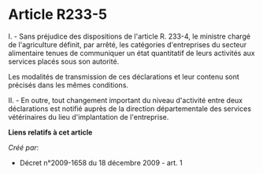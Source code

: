 # Article R233-5

I. - Sans préjudice des dispositions de l'article R. 233-4, le ministre chargé de l'agriculture définit, par arrêté, les
catégories d'entreprises du secteur alimentaire tenues de communiquer un état quantitatif de leurs activités aux services
placés sous son autorité. 

Les modalités de transmission de ces déclarations et leur contenu sont précisés dans les mêmes conditions. 

II. - En outre, tout changement important du niveau d'activité entre deux déclarations est notifié auprès de la direction
départementale des services vétérinaires du lieu d'implantation de l'entreprise.

**Liens relatifs à cet article**

_Créé par_:

  - Décret n°2009-1658 du 18 décembre 2009 - art. 1
